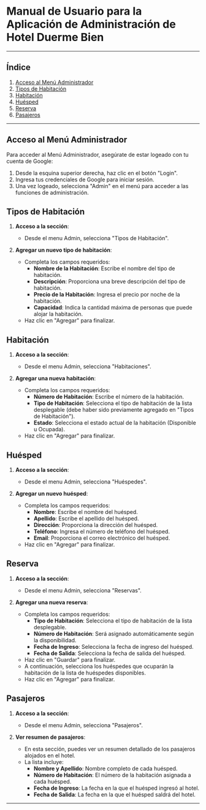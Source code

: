 # Manual de Usuario para la Aplicación de Administración de Hotel Duerme Bien

---

## Índice
1. [Acceso al Menú Administrador](#acceso-al-menú-administrador)
2. [Tipos de Habitación](#tipos-de-habitación)
3. [Habitación](#habitación)
4. [Huésped](#huésped)
5. [Reserva](#reserva)
6. [Pasajeros](#pasajeros)

---

## Acceso al Menú Administrador

Para acceder al Menú Administrador, asegúrate de estar logeado con tu cuenta de Google:

1. Desde la esquina superior derecha, haz clic en el botón "Login".
2. Ingresa tus credenciales de Google para iniciar sesión.
3. Una vez logeado, selecciona "Admin" en el menú para acceder a las funciones de administración.

## Tipos de Habitación

1. **Acceso a la sección**:
   - Desde el menu Admin, selecciona "Tipos de Habitación".

2. **Agregar un nuevo tipo de habitación**:
   - Completa los campos requeridos:
     - **Nombre de la Habitación**: Escribe el nombre del tipo de habitación.
     - **Descripción**: Proporciona una breve descripción del tipo de habitación.
     - **Precio de la Habitación**: Ingresa el precio por noche de la habitación.
     - **Capacidad**: Indica la cantidad máxima de personas que puede alojar la habitación.
   - Haz clic en "Agregar" para finalizar.

## Habitación

1. **Acceso a la sección**:
   - Desde el menu Admin, selecciona "Habitaciones".

2. **Agregar una nueva habitación**:
   - Completa los campos requeridos:
     - **Número de Habitación**: Escribe el número de la habitación.
     - **Tipo de Habitación**: Selecciona el tipo de habitación de la lista desplegable (debe haber sido previamente agregado en "Tipos de Habitación").
     - **Estado**: Selecciona el estado actual de la habitación (Disponible u Ocupada).
   - Haz clic en "Agregar" para finalizar.

## Huésped

1. **Acceso a la sección**:
   - Desde el menu Admin, selecciona "Huéspedes".

2. **Agregar un nuevo huésped**:
   - Completa los campos requeridos:
     - **Nombre**: Escribe el nombre del huésped.
     - **Apellido**: Escribe el apellido del huésped.
     - **Dirección**: Proporciona la dirección del huésped.
     - **Teléfono**: Ingresa el número de teléfono del huésped.
     - **Email**: Proporciona el correo electrónico del huésped.
   - Haz clic en "Agregar" para finalizar.

## Reserva

1. **Acceso a la sección**:
   - Desde el menu Admin, selecciona "Reservas".

2. **Agregar una nueva reserva**:
   - Completa los campos requeridos:
     - **Tipo de Habitación**: Selecciona el tipo de habitación de la lista desplegable.
     - **Número de Habitación**: Será asignado automáticamente según la disponibilidad.
     - **Fecha de Ingreso**: Selecciona la fecha de ingreso del huésped.
     - **Fecha de Salida**: Selecciona la fecha de salida del huésped.
   - Haz clic en "Guardar" para finalizar.
   - A continuación, selecciona los huéspedes que ocuparán la habitación de la lista de huéspedes disponibles.
    - Haz clic en "Agregar" para finalizar.

## Pasajeros

1. **Acceso a la sección**:
   - Desde el menu Admin, selecciona "Pasajeros".

2. **Ver resumen de pasajeros**:
   - En esta sección, puedes ver un resumen detallado de los pasajeros alojados en el hotel.
   - La lista incluye:
     - **Nombre y Apellido**: Nombre completo de cada huésped.
     - **Número de Habitación**: El número de la habitación asignada a cada huésped.
     - **Fecha de Ingreso**: La fecha en la que el huésped ingresó al hotel.
     - **Fecha de Salida**: La fecha en la que el huésped saldrá del hotel.



---